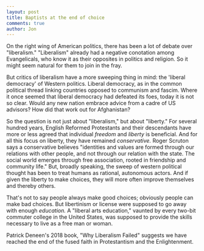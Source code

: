 ```yaml
---
layout: post
title: Baptists at the end of choice
comments: true
author: Jon
---
```


On the right wing of American politics, there has been a lot of debate over "liberalism."  "Liberalism" already had a negative conotation among Evangelicals, who know it as their opposites in politics and religion.  So it might seem natural for them to join in the fray. 

But critics of liberalism have a more sweeping thing in mind: the 'liberal democracy' of Western politics.  Liberal democracy, as in the common political thread linking countries opposed to communism and fascim.  Where it once seemed that liberal democracy had defeated its foes, today it is not so clear. Would any new nation embrace advice from a cadre of US advisors?  How did that work out for Afghanistan?  

So the question is not just about "liberalism," but about "liberty."  For several hundred years, English Reformed Protestants and their descendants have more or less agreed that individual *freedom* and *liberty* is beneficial.  And for all this focus on liberty, they have remained *conservative.*  Roger Scruton says a conservative believes "identities and values are formed through our relations with other people, and not through our relation with the state. The social world emerges through free association, rooted in friendship and community life." But, broadly speaking, the sweep of western political thought has been to treat humans as rational, autonomous actors.  And if given the liberty to make choices, they will more often improve themselves and thereby others.  

That's not to say people always make good choices; obviously people can make bad choices. But libertinism or license were supposed to go away with enough *education.*  A "liberal arts education," vaunted by every two-bit commuter college in the United States, was supposed to provide the skills necessary to live as a free man or woman.       

Patrick Deneen's 2018 book, "Why Liberalism Failed" suggests we have reached the end of the fused faith in Protestantism and the Enlightenment.    